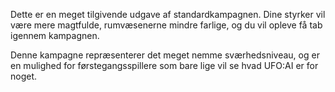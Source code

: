 Dette er en meget tilgivende udgave af standardkampagnen. Dine styrker
vil være mere magtfulde, rumvæsenerne mindre farlige, og du vil opleve
få tab igennem kampagnen.

Denne kampagne repræsenterer det meget nemme sværhedsniveau, og er en
mulighed for førstegangsspillere som bare lige vil se hvad UFO:AI er for
noget.